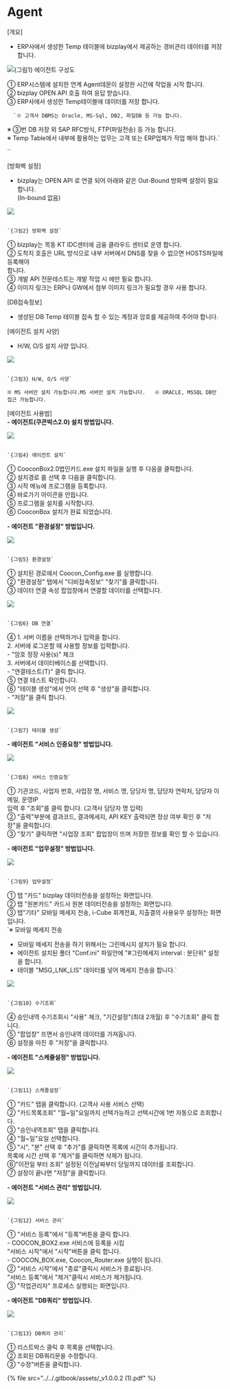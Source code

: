 # Agent

\[개요\]  
 - ERP사에서 생성한 Temp 테이블에 bizplay에서 제공하는 경비관리 데이터를 저장합니다.

![{&#xADF8;&#xB9BC;1} &#xC5D0;&#xC774;&#xC804;&#xD2B8; &#xAD6C;&#xC131;&#xB3C4;](../../.gitbook/assets/image%20%28135%29.png)

   ① ERP시스템에 설치한 연계 Agent데몬이 설정한 시간에 작업을 시작 합니다.  
   ② bizplay OPEN API 호출 하여 응답 받습니다.  
   ③ ERP사에서 생성한 Temp테이블에 데이터를 저장 합니다.

      `※ 고객사 DBMS는 Oracle, MS-Sql, DB2, 파일DB 등 가능 합니다.  
 ※ ③번 DB 저장 외 SAP RFC방식, FTP(파일전송) 등 가능 합니다.  
 ※ Temp Table에서 내부에 활용하는 업무는 고객 또는 ERP업체가 작업 해야 합니다.`

\`\`

\[방화벽 설정\]  
 - bizplay는 OPEN API 로 연결 되어 아래와 같은 Out-Bound 방화벽 설정이 필요 합니다.  
  \(In-bound 없음\)

![](../../.gitbook/assets/image%20%2891%29.png)

                                                                        `{그림2} 방화벽 설정`

   ① bizplay는 목동 KT IDC센터에 금융 클라우드 센터로 운영 합니다.  
   ② 도착지 호출은 URL 방식으로 내부 서버에서 DNS를 찾을 수 없으면 HOSTS파일에 등록해야  
    합니다.  
   ③ 개발 API 전문테스트는 개발 작업 시 에만 필요 합니다.  
   ④ 이미지 링크는 ERP나 GW에서 첨부 이미지 링크가 필요할 경우 사용 합니다.

\[DB접속정보\]  
 - 생성된 DB Temp 테이블 접속 할 수 있는 계정과 암호를 제공하여 주어야 합니다.

\[에이전트 설치 사양\]  
 - H/W, O/S 설치 사양 입니다.

![](../../.gitbook/assets/image%20%2811%29.png)

                                                                           `{그림3} H/W, O/S 사양`

   `※ MS 서버만 설치 가능합니다.MS 서버만 설치 가능합니다.  
※ ORACLE, MSSQL DB만 접근 가능합니다.`

\[에이전트 사용법\]  
 **- 에이전트\(쿠콘박스2.0\) 설치 방법입니다.**

![](../../.gitbook/assets/image%20%28208%29.png)

                                                                               `{그림4} 에이전트 설치`

   ① CooconBox2.0법인카드.exe 설치 파일을 실행 후 다음을 클릭합니다.  
   ② 설치경로 를 선택 후 다음을 클릭합니다.  
   ③ 시작 메뉴에 프로그램을 등록합니다.  
   ④ 바로가기 아이콘을 만듭니다.  
   ⑤ 프로그램을 설치를 시작합니다.  
   ⑥ CooconBox 설치가 완료 되었습니다.

 **- 에이전트 "환경설정" 방법입니다.**

![](../../.gitbook/assets/image%20%28129%29.png)

                                                                            `{그림5} 환경설정`

   ① 설치된 경로에서 Coocon\_Config.exe 를 실행합니다.  
   ② "환경설정" 탭에서 "디비접속정보" "찾기"를 클릭합니다.  
   ③ 데이터 연결 속성 팝업창에서 연결할 데이터를 선택합니다.

![](../../.gitbook/assets/image%20%28182%29.png)

                                                                         `{그림6} DB 연결`

   ④ 1. 서버 이름을 선택하거나 입력을 합니다.  
        2. 서버에 로그온할 때 사용할 정보를 입력합니다.  
           - "암호 정장 사용\(s\)" 체크  
        3. 서버에서 데이터베이스를 선택합니다.  
          - "연결테스트\(T\)" 클릭 합니다.  
   ⑤ 연결 테스트 확인합니다.  
   ⑥ "테이블 생성"에서 언어 선택 후 "생성"을 클릭합니다.  
        - "저장"을 클릭 합니다. 

![](../../.gitbook/assets/image%20%28128%29.png)

                                                                         `{그림7} 테이블 생성`

 **- 에이전트 "서비스 인증요청" 방법입니다.**

![](../../.gitbook/assets/image%20%2852%29.png)

                                                                           `{그림8} 서비스 인증요청`

   ① 기관코드, 사업자 번호, 사업장 명, 서비스 명, 담당자 명, 담당자 연락처, 담당자 이메일, 운영IP   
       입력 후   "조회"를 클릭 합니다. \(고객사 담당자 명 입력\)  
   ② "출력"부분에 결과코드, 결과메세지, API KEY 출력되면 정상 여부 확인 후 "저장"을 클릭합니다.  
   ③ "찾기" 클릭하면 "사업장 조회" 팝업창이 뜨며 저장한 정보를 확인 할 수 있습니다.

 **- 에이전트 "업무설정" 방법입니다.**

![](../../.gitbook/assets/image%20%2853%29.png)

                                                                            `{그림9} 업무설정`                  

   ① 탭 "카드"  bizplay 데이터전송을 설정하는 화면입니다.  
   ② 탭 "원본카드" 카드사 원본 데이터전송을 설정하는 화면입니다.   
   ③ 탭"기타" 모바일 메세지 전송, i-Cube 회계전표, 지출결의 사용유무 설정하는 화면입니다.  
      `※ 모바일 메세지 전송  
  - 모바일 메세지 전송을 하기 위해서는 그린메시지 설치가 필요 합니다.  
  - 에이전트 설치된 폴더 "Conf.ini" 파일안에 "#그린메세지 interval : 분단위" 설정을 합니다.  
  - 테이블 "MSG_LNK_LIS" 데이터를 넣어 메세지 전송을 합니다.`

![](../../.gitbook/assets/image%20%2818%29.png)

                                                                               `{그림10} 수기조회`

   ④ 승인내역 수기조회시 "사용" 체크, "기간설정"\(최대 2개월\) 후 "수기조회" 클릭 합니다.   
   ⑤ "팝업창" 뜨면서 승인내역 데이터를 가져옵니다.  
   ⑥ 설정을 마친 후 "저장"을 클릭합니다.

 **- 에이전트 "스케줄설정" 방법입니다.**

![](../../.gitbook/assets/image%20%2899%29.png)

                                                                             `{그림11} 스케줄설정`                   

   ① "카드" 탭을 클릭합니다. \(고객사 사용 서비스 선택\)  
   ② "카드목록조회" "월~일"요일까지 선택가능하고 선택시간에 1번 자동으로 조회합니다.  
   ③ "승인내역조회" 탭을 클릭합니다.  
   ④ "월~일"요일 선택합니다.  
   ⑤ "시", "분" 선택 후 "추가"를 클릭하면 목록에 시간이 추가됩니다.  
        목록에 시간 선택 후 "제거"를 클릭하면 삭제가 됩니다.  
   ⑥"이전일 부터 조회"  설정된 이전날짜부터 당일까지 데이터를 조회합니다.  
   ⑦ 설정이 끝나면 "저장"을 클릭합니다.

 **- 에이전트 "서비스 관리" 방법입니다.**

![](../../.gitbook/assets/image%20%28108%29.png)

                                                                        `{그림12} 서비스 관리`   

   ① "서비스 등록"에서 "등록"버튼을 클릭 합니다.  
         - COOCON\_BOX2.exe 서비스에 등록을 시킴  
        "서비스 시작"에서 "시작"버튼을 클릭 합니다.  
         - COOCON\_BOX.exe, Coocon\_Router.exe 실행이 됩니다.  
   ② "서비스 시작"에서 "종료"클릭시 서비스가 종료됩니다.  
        "서비스 등록"에서 "제거"클릭시 서비스가 제거됩니다.  
   ③ "작업관리자" 프로세스 실행되는 화면입니다.

 **- 에이전트 "DB쿼리" 방법입니다.**

![](../../.gitbook/assets/image%20%2882%29.png)

                                                                            `{그림13} DB쿼리 관리`                

   ① 리스트박스 클릭 후 목록을 선택합니다.  
   ② 조회된 DB쿼리문을 수정합니다.  
   ③ "수정"버튼을 클릭합니다.

{% file src="../../.gitbook/assets/\_v1.0.0.2 \(1\).pdf" %}

